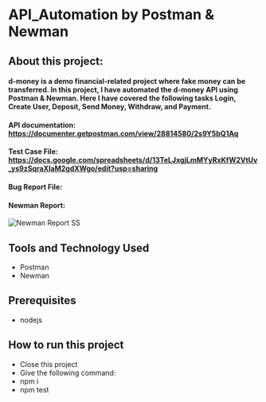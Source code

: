 # API_Automation by Postman & Newman

## About this project:
#### d-money is a demo financial-related project where fake money can be transferred. In this project, I have automated the d-money API using Postman & Newman. Here I have covered the following tasks Login, Create User, Deposit, Send Money, Withdraw, and Payment.
#### API documentation: https://documenter.getpostman.com/view/28814580/2s9Y5bQ1Aq
#### Test Case File: https://docs.google.com/spreadsheets/d/13TeLJxgjLmMYyRxKfW2VtUv_ys9zSqraXIaM2gdXWgo/edit?usp=sharing
#### Bug Report File: 
#### Newman Report: 
![Newman Report SS](https://github.com/Moonmoon838/API_Automation_by_Postman/assets/143262452/f0f41cc6-97a6-4c48-a7db-d4f927eeef80)

## Tools and Technology Used
- Postman
- Newman

## Prerequisites
- nodejs

## How to run this project
- Close this project
- Give the following command:
- npm i
- npm test
